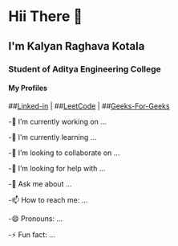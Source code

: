 # Hii There 👋

## I'm Kalyan Raghava Kotala
### Student of Aditya Engineering College

#### My  Profiles
##[Linked-in](https://www.linkedin.com/in/kalyan-raghava-kotala/)  |
##[LeetCode]((https://leetcode.com/KalyanRaghava_2002/))  |
##[Geeks-For-Geeks](https://auth.geeksforgeeks.org/user/kalyan_raghava_kotala)


-🔭 I’m currently working on ...

-🌱 I’m currently learning ...

-👯 I’m looking to collaborate on ...

-🤔 I’m looking for help with ...

-💬 Ask me about ...

-📫 How to reach me: ...

-😄 Pronouns: ...

-⚡ Fun fact: ...
